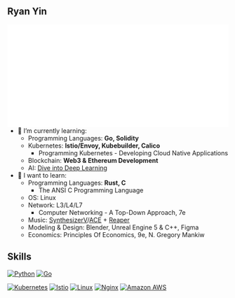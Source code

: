 ## Ryan Yin

<a href="https://github.com/lowlighter/metrics">
  <img align="right" src="/metrics.classic.svg"/>
</a>

- 🌱 I’m currently learning:
  - Programming Languages: **Go, Solidity**
  - Kubernetes: **Istio/Envoy, Kubebuilder, Calico**
    - Programming Kubernetes - Developing Cloud Native Applications
  - Blockchain: **Web3 & Ethereum Development**
  - AI: [Dive into Deep Learning](https://github.com/d2l-ai/d2l-en)
- 🤤 I want to learn:
  - Programming Languages: **Rust, C**
    - The ANSI C Programming Language
  - OS: Linux
  - Network: L3/L4/L7
    - Computer Networking - A Top-Down Approach, 7e
  - Music: [SynthesizerV](https://dreamtonics.com/en/synthesizerv/)/[ACE](https://space.bilibili.com/418030) + [Reaper](https://www.reaper.fm)
  - Modeling & Design: Blender, Unreal Engine 5 & C++, Figma
  - Economics: Principles Of Economics, 9e, N. Gregory Mankiw
## Skills

<!-- Badges List: https://github.com/alexandresanlim/Badges4-README.md-Profile -->
<!-- [![Lua](https://img.shields.io/badge/Lua-2C2D72?style=for-the-badge&logo=lua&logoColor=white)](https://github.com/lua/lua) -->

[![Python](https://img.shields.io/badge/python-%2314354C.svg?style=for-the-badge&logo=python&logoColor=white)](https://github.com/python/cpython)
[![Go](https://img.shields.io/badge/go-%2300ADD8.svg?style=for-the-badge&logo=go&logoColor=white)](https://github.com/golang/go)
<!-- [![Rust](https://img.shields.io/badge/Rust-000000?style=for-the-badge&logo=rust&logoColor=white)](https://github.com/rust-lang/rust) -->
[![Kubernetes](https://img.shields.io/badge/kubernetes-%23326ce5.svg?style=for-the-badge&logo=kubernetes&logoColor=white)](https://github.com/kubernetes/kubernetes)
[![Istio](https://img.shields.io/badge/Istio-466BB0?style=for-the-badge&logo=Istio&logoColor=white)](https://github.com/istio/istio)
[![Linux](https://img.shields.io/badge/Linux-FCC624?style=for-the-badge&logo=linux&logoColor=black)](https://github.com/torvalds/linux)
[![Nginx](https://img.shields.io/badge/nginx-%23009639.svg?style=for-the-badge&logo=nginx&logoColor=white)](https://github.com/nginx/nginx)
[![Amazon AWS](https://img.shields.io/badge/Amazon_AWS-232F3E?style=for-the-badge&logo=amazon-aws&logoColor=white)](https://aws.amazon.com/)

